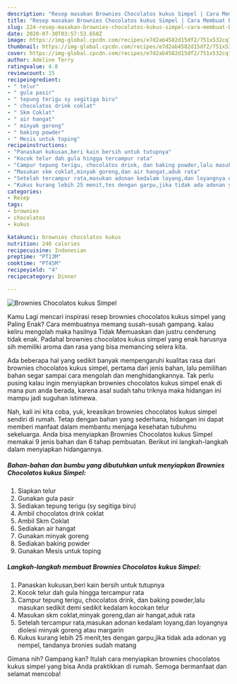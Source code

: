 ```yaml
---
description: "Resep masakan Brownies Chocolatos kukus Simpel | Cara Membuat Brownies Chocolatos kukus Simpel Yang Lezat Sekali"
title: "Resep masakan Brownies Chocolatos kukus Simpel | Cara Membuat Brownies Chocolatos kukus Simpel Yang Lezat Sekali"
slug: 224-resep-masakan-brownies-chocolatos-kukus-simpel-cara-membuat-brownies-chocolatos-kukus-simpel-yang-lezat-sekali
date: 2020-07-30T03:57:53.650Z
image: https://img-global.cpcdn.com/recipes/e7d2ab4582d15df2/751x532cq70/brownies-chocolatos-kukus-simpel-foto-resep-utama.jpg
thumbnail: https://img-global.cpcdn.com/recipes/e7d2ab4582d15df2/751x532cq70/brownies-chocolatos-kukus-simpel-foto-resep-utama.jpg
cover: https://img-global.cpcdn.com/recipes/e7d2ab4582d15df2/751x532cq70/brownies-chocolatos-kukus-simpel-foto-resep-utama.jpg
author: Adeline Terry
ratingvalue: 4.8
reviewcount: 15
recipeingredient:
- " telur"
- " gula pasir"
- " tepung terigu sy segitiga biru"
- " chocolatos drink coklat"
- " Skm Coklat"
- " air hangat"
- " minyak goreng"
- " baking powder"
- " Mesis untuk toping"
recipeinstructions:
- "Panaskan kukusan,beri kain bersih untuk tutupnya"
- "Kocok telur dah gula hingga tercampur rata"
- "Campur tepung terigu, chocolatos drink, dan baking powder,lalu masukan sedikit demi sedikit kedalam kocokan telur"
- "Masukan skm coklat,minyak goreng,dan air hangat,aduk rata"
- "Setelah tercampur rata,masukan adonan kedalam loyang,dan loyangnya diolesi minyak goreng atau margarin"
- "Kukus kurang lebih 25 menit,tes dengan garpu,jika tidak ada adonan yg nempel, tandanya bronies sudah matang"
categories:
- Resep
tags:
- brownies
- chocolatos
- kukus

katakunci: brownies chocolatos kukus 
nutrition: 246 calories
recipecuisine: Indonesian
preptime: "PT13M"
cooktime: "PT45M"
recipeyield: "4"
recipecategory: Dinner

---
```



![Brownies Chocolatos kukus Simpel](https://img-global.cpcdn.com/recipes/e7d2ab4582d15df2/751x532cq70/brownies-chocolatos-kukus-simpel-foto-resep-utama.jpg)

Kamu Lagi mencari inspirasi resep brownies chocolatos kukus simpel yang Paling Enak? Cara membuatnya memang susah-susah gampang. kalau keliru mengolah maka hasilnya Tidak Memuaskan dan justru cenderung tidak enak. Padahal brownies chocolatos kukus simpel yang enak harusnya sih memiliki aroma dan rasa yang bisa memancing selera kita.



Ada beberapa hal yang sedikit banyak mempengaruhi kualitas rasa dari brownies chocolatos kukus simpel, pertama dari jenis bahan, lalu pemilihan bahan segar sampai cara mengolah dan menghidangkannya. Tak perlu pusing kalau ingin menyiapkan brownies chocolatos kukus simpel enak di mana pun anda berada, karena asal sudah tahu triknya maka hidangan ini mampu jadi suguhan istimewa.


Nah, kali ini kita coba, yuk, kreasikan brownies chocolatos kukus simpel sendiri di rumah. Tetap dengan bahan yang sederhana, hidangan ini dapat memberi manfaat dalam membantu menjaga kesehatan tubuhmu sekeluarga. Anda bisa menyiapkan Brownies Chocolatos kukus Simpel memakai 9 jenis bahan dan 6 tahap pembuatan. Berikut ini langkah-langkah dalam menyiapkan hidangannya.

<!--inarticleads1-->

##### Bahan-bahan dan bumbu yang dibutuhkan untuk menyiapkan Brownies Chocolatos kukus Simpel:

1. Siapkan  telur
1. Gunakan  gula pasir
1. Sediakan  tepung terigu (sy segitiga biru)
1. Ambil  chocolatos drink coklat
1. Ambil  Skm Coklat
1. Sediakan  air hangat
1. Gunakan  minyak goreng
1. Sediakan  baking powder
1. Gunakan  Mesis untuk toping




<!--inarticleads2-->

##### Langkah-langkah membuat Brownies Chocolatos kukus Simpel:

1. Panaskan kukusan,beri kain bersih untuk tutupnya
1. Kocok telur dah gula hingga tercampur rata
1. Campur tepung terigu, chocolatos drink, dan baking powder,lalu masukan sedikit demi sedikit kedalam kocokan telur
1. Masukan skm coklat,minyak goreng,dan air hangat,aduk rata
1. Setelah tercampur rata,masukan adonan kedalam loyang,dan loyangnya diolesi minyak goreng atau margarin
1. Kukus kurang lebih 25 menit,tes dengan garpu,jika tidak ada adonan yg nempel, tandanya bronies sudah matang




Gimana nih? Gampang kan? Itulah cara menyiapkan brownies chocolatos kukus simpel yang bisa Anda praktikkan di rumah. Semoga bermanfaat dan selamat mencoba!
